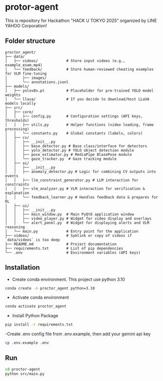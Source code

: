 # protor-agent
This is repository for Hackathon "HACK U TOKYO 2025" organized by LINE YAHOO Corporation!

## Folder structure
```text
proctor_agent/
├── data/
│   ├── videos/             # Store input videos (e.g., example_exam.mp4)
│   └── feedback/           # Store human-reviewed cheating examples for VLM fine-tuning
│       ├── images/
│       └── annotations.jsonl
├── models/
│   ├── yolov8n.pt          # Placeholder for pre-trained YOLO model weights
│   └── llava/              # If you decide to download/host LLaVA models locally
├── src/
│   ├── core/
│   │   ├── config.py       # Configuration settings (API keys, thresholds)
│   │   ├── utils.py        # Helper functions (video loading, frame processing)
│   │   └── constants.py    # Global constants (labels, colors)
│   ├── cv/
│   │   ├── __init__.py
│   │   ├── base_detector.py # Base class/interface for detectors
│   │   ├── yolo_detector.py # YOLO object detection module
│   │   ├── pose_estimator.py # MediaPipe BlazePose module
│   │   └── gaze_tracker.py  # Gaze tracking module
│   ├── ai/
│   │   ├── __init__.py
│   │   ├── anomaly_detector.py # Logic for combining CV outputs into events
│   │   ├── llm_constraint_generator.py # LLM interaction for constraints
│   │   ├── vlm_analyzer.py # VLM interaction for verification & explanation
│   │   └── feedback_learner.py # Handles feedback data & prepares for RL
│   ├── ui/
│   │   ├── __init__.py
│   │   ├── main_window.py  # Main PyQt6 application window
│   │   ├── video_player.py # Widget for video display and overlays
│   │   └── alert_panel.py  # Widget for displaying alerts and VLM reasoning
│   └── main.py             # Entry point for the application
├── videos/                 # Symlink or copy of videos if `data/videos` is too deep
├── README.md               # Project documentation
├── requirements.txt        # List of pip dependencies
└── .env                    # Environment variables (API keys)
```

## Installation

- Create conda environment. This project use python 3.10
``` bash
conda create -n proctor_agent python=3.10
```
- Activate conda environment
``` bash
conda activate proctor_agent
```
- Install Python Package
``` bash
pip install -r requirements.txt
```

-Create .env config file from .env.example, then add your gemini api key
``` bash
cp .env.example .env
```

## Run
``` bash
cd proctor-agent
python src/main.py
```